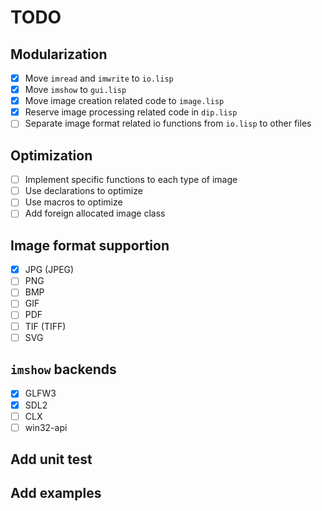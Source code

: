 # TODO

## Modularization
- [x] Move `imread` and `imwrite` to `io.lisp`
- [x] Move `imshow` to `gui.lisp`
- [x] Move image creation related code to `image.lisp`
- [x] Reserve image processing related code in `dip.lisp`
- [ ] Separate image format related io functions from `io.lisp` to other files
## Optimization
- [ ] Implement specific functions to each type of image
- [ ] Use declarations to optimize
- [ ] Use macros to optimize
- [ ] Add foreign allocated image class
## Image format supportion
- [x] JPG (JPEG)
- [ ] PNG
- [ ] BMP
- [ ] GIF
- [ ] PDF
- [ ] TIF (TIFF)
- [ ] SVG
## `imshow` backends
- [x] GLFW3
- [x] SDL2
- [ ] CLX
- [ ] win32-api
## Add unit test
## Add examples
